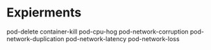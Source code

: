 # Expierments
pod-delete
container-kill
pod-cpu-hog
pod-network-corruption
pod-network-duplication
pod-network-latency
pod-network-loss